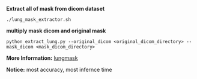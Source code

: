 **Extract all of mask from dicom dataset**

`./lung_mask_extractor.sh`

**multiply mask dicom and original mask**

`python extract_lung.py --original_dicom <original_dicom_directory> --mask_dicom <mask_dicom_directory>`

**More Information:**
[lungmask](https://github.com/JoHof/lungmask)

**Notice:** most accuracy, most infernce time 
